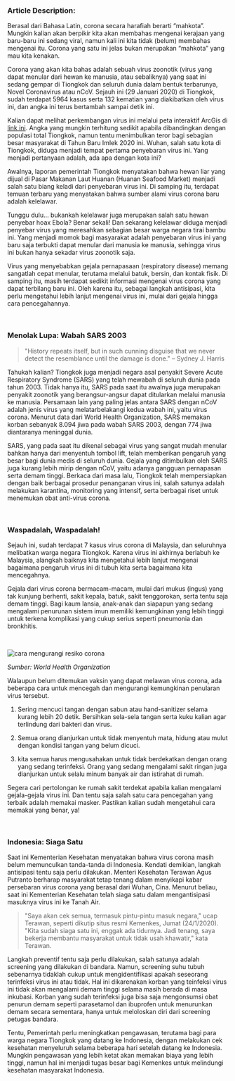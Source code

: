 ### Article Description:

Berasal dari Bahasa Latin, corona secara harafiah berarti “mahkota”. Mungkin
kalian akan berpikir kita akan membahas mengenai kerajaan yang baru-baru ini
sedang viral, namun kali ini kita tidak (belum) membahas mengenai itu. Corona
yang satu ini jelas bukan merupakan “mahkota” yang mau kita kenakan.

Corona yang akan kita bahas adalah sebuah virus zoonotik (virus yang
dapat menular dari hewan ke manusia, atau sebaliknya) yang saat ini
sedang gempar di Tiongkok dan seluruh dunia dalam bentuk terbarunya,
Novel Coronavirus atau nCoV. Sejauh ini (29 Januari 2020) di Tiongkok,
sudah terdapat 5964 kasus serta 132 kematian yang diakibatkan oleh virus
ini, dan angka ini terus bertambah sampai detik ini.

Kalian dapat melihat perkembangan virus ini melalui peta interaktif
ArcGis di [link
ini](https://gisanddata.maps.arcgis.com/apps/opsdashboard/index.html#/bda7594740fd40299423467b48e9ecf6). Angka yang mungkin terhitung sedikit apabila
dibandingkan dengan populasi total Tiongkok, namun tentu menimbulkan
teror bagi sebagian besar masyarakat di Tahun Baru Imlek 2020 ini.
Wuhan, salah satu kota di Tiongkok, diduga menjadi tempat pertama
penyebaran virus ini. Yang menjadi pertanyaan adalah, ada apa dengan
kota ini?

Awalnya, laporan pemerintah Tiongkok menyatakan bahwa hewan liar yang
dijual di Pasar Makanan Laut Huanan (Huanan Seafood Market) menjadi
salah satu biang keladi dari penyebaran virus ini. Di samping itu, terdapat
temuan terbaru yang menyatakan bahwa sumber alami virus corona baru adalah
kelelawar.

Tunggu dulu… bukankah kelelawar juga merupakan salah satu hewan penyebar hoax
Ebola? Benar sekali! Dan sekarang kelelawar diduga menjadi penyebar
virus yang meresahkan sebagian besar warga negara tirai bambu ini.
Yang menjadi momok bagi masyarakat adalah penyebaran virus ini yang
baru saja terbukti dapat menular dari manusia ke manusia, sehingga
virus ini bukan hanya sekadar virus zoonotik saja.

Virus yang menyebabkan gejala pernapasaan (respiratory disease) memang sangatlah
cepat menular, terutama melalui batuk, bersin, dan kontak fisik. Di
samping itu, masih terdapat sedikit informasi mengenai virus corona
yang dapat terbilang baru ini. Oleh karena itu, sebagai langkah
antisipasi, kita perlu mengetahui lebih lanjut mengenai virus ini,
mulai dari gejala hingga cara pencegahannya.

<br />

### Menolak Lupa: Wabah SARS 2003

> "History repeats itself, but in such cunning disguise that we never detect the
> resemblance until the damage is done." – Sydney J. Harris

Tahukah kalian? Tiongkok juga menjadi negara asal penyakit Severe Acute
Respiratory Syndrome (SARS) yang telah mewabah di seluruh dunia pada tahun 2003.
Tidak hanya itu, SARS pada saat itu awalnya juga merupakan penyakit zoonotik
yang berangsur-angsur dapat ditularkan melalui manusia ke manusia. Persamaan
lain yang paling jelas antara SARS dengan nCoV adalah jenis virus yang
melatarbelakangi kedua wabah ini, yaitu virus corona. Menurut data dari World
Health Organization, SARS memakan korban sebanyak 8.094 jiwa pada wabah SARS
2003, dengan 774 jiwa diantaranya meninggal dunia.

SARS, yang pada saat itu dikenal sebagai virus yang sangat mudah menular bahkan
hanya dari menyentuh tombol lift, telah memberikan pengaruh yang besar bagi
dunia medis di seluruh dunia. Gejala yang ditimbulkan oleh SARS juga kurang
lebih mirip dengan nCoV, yaitu adanya gangguan pernapasan serta demam tinggi.
Berkaca dari masa lalu, Tiongkok telah mempersiapkan dengan baik berbagai
prosedur penanganan virus ini, salah satunya adalah melakukan karantina,
monitoring yang intensif, serta berbagai riset untuk menemukan obat anti-virus
corona.

<br />

### Waspadalah, Waspadalah!

Sejauh ini, sudah terdapat 7 kasus virus corona di Malaysia, dan
seluruhnya melibatkan warga negara Tiongkok. Karena virus ini
akhirnya berlabuh ke Malaysia, alangkah baiknya kita mengetahui
lebih lanjut mengenai bagaimana pengaruh virus ini di tubuh kita
serta bagaimana kita mencegahnya.

Gejala dari virus corona bermacam-macam, mulai dari mukus (ingus)
yang tak kunjung berhenti, sakit kepala, batuk, sakit tenggorokan,
serta tentu saja demam tinggi. Bagi kaum lansia, anak-anak dan
siapapun yang sedang mengalami penurunan sistem imun memiliki
kemungkinan yang lebih tinggi untuk terkena komplikasi yang cukup
serius seperti pneumonia dan bronkhitis.

<br>

![cara mengurangi resiko corona](https://edge.alluremedia.com.au/m/l/2020/01/WHOcoronavirus.jpg)

_Sumber: World Health Organization_

Walaupun belum ditemukan vaksin yang dapat melawan virus corona, ada beberapa
cara untuk mencegah dan mengurangi kemungkinan penularan virus tersebut.

1. Sering mencuci tangan dengan sabun atau hand-sanitizer selama kurang
   lebih 20 detik. Bersihkan sela-sela tangan serta kuku kalian agar terlindung
   dari bakteri dan virus.

2. Semua orang dianjurkan untuk tidak menyentuh mata, hidung atau mulut dengan
   kondisi tangan yang belum dicuci.

3. kita
   semua harus mengusahakan untuk tidak berdekatkan dengan orang yang sedang
   terinfeksi. Orang yang sedang mengalami sakit ringan juga dianjurkan untuk
   selalu minum banyak air dan istirahat di rumah.

Segera cari pertolongan ke rumah sakit terdekat apabila kalian mengalami
gejala-gejala virus ini. Dan tentu saja salah satu cara pencegahan yang terbaik
adalah memakai masker. Pastikan kalian sudah mengetahui cara memakai yang benar,
ya!

<br />

### Indonesia: Siaga Satu

Saat ini Kementerian Kesehatan menyatakan bahwa virus corona masih
belum memunculkan tanda-tanda di Indonesia. Kendati demikian, langkah
antisipasi tentu saja perlu dilakukan. Menteri Kesehatan Terawan Agus
Putranto berharap masyarakat tetap tenang dalam menyikapi kabar
persebaran virus corona yang berasal dari Wuhan, Cina. Menurut
beliau, saat ini Kementerian Kesehatan telah siaga satu dalam
mengantisipasi masuknya virus ini ke Tanah Air.

> "Saya akan cek semua, termasuk pintu-pintu masuk negara," ucap Terawan, seperti
> dikutip situs resmi Kemenkes, Jumat (24/1/2020). "Kita sudah siaga satu ini,
> enggak ada tidurnya. Jadi tenang, saya bekerja membantu masyarakat untuk tidak
> usah khawatir," kata Terawan.

Langkah preventif tentu saja perlu dilakukan, salah satunya adalah screening
yang dilakukan di bandara. Namun, screening suhu tubuh sebenarnya tidaklah cukup
untuk mengidentifikasi apakah seseorang terinfeksi virus ini atau tidak. Hal ini
dikarenakan korban yang teinfeksi virus ini tidak akan mengalami demam tinggi
selama masih berada di masa inkubasi. Korban yang sudah terinfeksi juga bisa
saja mengonsumsi obat penurun demam seperti parasetamol dan ibuprofen untuk
menurunkan demam secara sementara, hanya untuk meloloskan diri dari screening
petugas bandara.

Tentu, Pemerintah perlu meningkatkan pengawasan, terutama bagi
para warga negara Tiongkok yang datang ke Indonesia, dengan melakukan cek
kesehatan menyeluruh selama beberapa hari setelah datang ke Indonesia. Mungkin
pengawasan yang lebih ketat akan memakan biaya yang lebih tinggi, namun hal ini
menjadi tugas besar bagi Kemenkes untuk melindungi kesehatan masyarakat
Indonesia.
